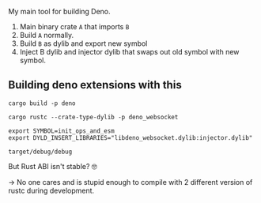 My main tool for building Deno.

1. Main binary crate `A` that imports `B`
2. Build `A` normally.
3. Build `B` as dylib and export new symbol
4. Inject B dylib and injector dylib that swaps out old symbol with new symbol.


## Building deno extensions with this

```shell
cargo build -p deno

cargo rustc --crate-type-dylib -p deno_websocket

export SYMBOL=init_ops_and_esm
export DYLD_INSERT_LIBRARIES="libdeno_websocket.dylib:injector.dylib"

target/debug/debug
```

But Rust ABI isn't stable? :nerd_face:

-> No one cares and is stupid enough to compile with 2 different version of rustc during development.
